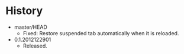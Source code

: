 # History

 - master/HEAD
   * Fixed: Restore suspended tab automatically when it is reloaded.
 - 0.1.2012122901
   * Released.
